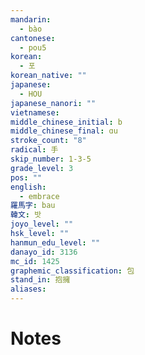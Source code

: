 ```yaml
---
mandarin:
  - bào
cantonese:
  - pou5
korean:
  - 포
korean_native: ""
japanese:
  - HOU
japanese_nanori: ""
vietnamese:
middle_chinese_initial: b
middle_chinese_final: ɑu
stroke_count: "8"
radical: 手
skip_number: 1-3-5
grade_level: 3
pos: ""
english:
  - embrace
羅馬字: bau
韓文: 밧
joyo_level: ""
hsk_level: ""
hanmun_edu_level: ""
danayo_id: 3136
mc_id: 1425
graphemic_classification: 包
stand_in: 抱擁
aliases:
---
```


# Notes
